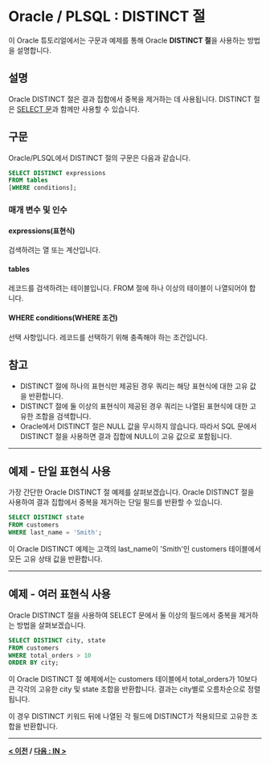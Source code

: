 # Oracle / PLSQL : DISTINCT 절

이 Oracle 튜토리얼에서는 구문과 예제를 통해 Oracle **DISTINCT 절**을 사용하는 방법을 설명합니다.

## 설명
Oracle DISTINCT 절은 결과 집합에서 중복을 제거하는 데 사용됩니다. DISTINCT 절은 [SELECT 문](SELECT.md)과 함께만 사용할 수 있습니다.

## 구문
Oracle/PLSQL에서 DISTINCT 절의 구문은 다음과 같습니다.
```SQL
SELECT DISTINCT expressions
FROM tables
[WHERE conditions];
```
### 매개 변수 및 인수
#### **expressions(표현식)**
검색하려는 열 또는 계산입니다.
#### **tables**
레코드를 검색하려는 테이블입니다. FROM 절에 하나 이상의 테이블이 나열되어야 합니다.
#### **WHERE conditions(WHERE 조건)**
선택 사항입니다. 레코드를 선택하기 위해 충족해야 하는 조건입니다.

## 참고
- DISTINCT 절에 하나의 표현식만 제공된 경우 쿼리는 해당 표현식에 대한 고유 값을 반환합니다.
- DISTINCT 절에 둘 이상의 표현식이 제공된 경우 쿼리는 나열된 표현식에 대한 고유한 조합을 검색합니다.
- Oracle에서 DISTINCT 절은 NULL 값을 무시하지 않습니다. 따라서 SQL 문에서 DISTINCT 절을 사용하면 결과 집합에 NULL이 고유 값으로 포함됩니다.

---
## 예제 - 단일 표현식 사용
가장 간단한 Oracle DISTINCT 절 예제를 살펴보겠습니다. Oracle DISTINCT 절을 사용하여 결과 집합에서 중복을 제거하는 단일 필드를 반환할 수 있습니다.
```SQL
SELECT DISTINCT state
FROM customers
WHERE last_name = 'Smith';
```
이 Oracle DISTINCT 예제는 고객의 last_name이 'Smith'인 customers 테이블에서 모든 고유 상태 값을 반환합니다.

---
## 예제 - 여러 표현식 사용
Oracle DISTINCT 절을 사용하여 SELECT 문에서 둘 이상의 필드에서 중복을 제거하는 방법을 살펴보겠습니다.
```SQL
SELECT DISTINCT city, state
FROM customers
WHERE total_orders > 10
ORDER BY city;
```
이 Oracle DISTINCT 절 예제에서는 customers 테이블에서 total_orders가 10보다 큰 각각의 고유한 city 및 state 조합을 반환합니다. 결과는 city별로 오름차순으로 정렬됩니다.

이 경우 DISTINCT 키워드 뒤에 나열된 각 필드에 DISTINCT가 적용되므로 고유한 조합을 반환합니다.

---
**[< 이전](AND_OR.md) / [다음 : IN >](IN.md)**